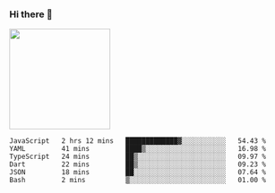 ### Hi there 👋

<!--
**hwolf0610/hwolf0610** is a ✨ _special_ ✨ repository because its `README.md` (this file) appears on your GitHub profile.

Here are some ideas to get you started:

- 🔭 I’m currently working on ...
- 🌱 I’m currently learning ...
- 👯 I’m looking to collaborate on ...
- 🤔 I’m looking for help with ...
- 💬 Ask me about ...
- 📫 How to reach me: ...
- 😄 Pronouns: ...
- ⚡ Fun fact: ...
-->

<img height="180em" src="https://github-readme-stats.vercel.app/api?username=hwolf0610&show_icons=true&hide_border=true&&count_private=true&include_all_commits=true" />


<!--START_SECTION:waka-->

```text
JavaScript   2 hrs 12 mins   █████████████▓░░░░░░░░░░░   54.43 %
YAML         41 mins         ████▒░░░░░░░░░░░░░░░░░░░░   16.98 %
TypeScript   24 mins         ██▒░░░░░░░░░░░░░░░░░░░░░░   09.97 %
Dart         22 mins         ██▒░░░░░░░░░░░░░░░░░░░░░░   09.23 %
JSON         18 mins         ██░░░░░░░░░░░░░░░░░░░░░░░   07.64 %
Bash         2 mins          ▒░░░░░░░░░░░░░░░░░░░░░░░░   01.00 %
```

<!--END_SECTION:waka-->
